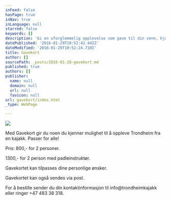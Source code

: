 ```yaml
---
inFeed: false
hasPage: true
inNav: true
inLanguage: null
starred: false
keywords: []
description: 'Gi en uforglemmelig opplevelse som gave til din venn, kjæreste, familie eller andre bekjente.'
datePublished: '2016-01-29T10:52:42.442Z'
dateModified: '2016-01-29T10:52:24.710Z'
title: Gavekort
author: []
sourcePath: _posts/2016-01-28-gavekort.md
published: true
authors: []
publisher:
  name: null
  domain: null
  url: null
  favicon: null
url: gavekort/index.html
_type: WebPage

---
```

![](https://the-grid-user-content.s3-us-west-2.amazonaws.com/cdd984d5-d30f-4666-9e65-4cb9289b0aa1.jpg)

Med Gavekort gir du noen du
kjenner mulighet til å oppleve Trondheim fra en kajakk. Passer for
alle!

Pris: 800,- for 2 personer. 

1300,- for 2 person med
padleinstruktør.

Gavekortet kan tilpasses dine
personlige ønsker.

Gavekortet kan også sendes
via post.

For å bestille sender du din
kontaktinformasjon til info@trondheimkajakk eller ringer +47 483 38
318\.